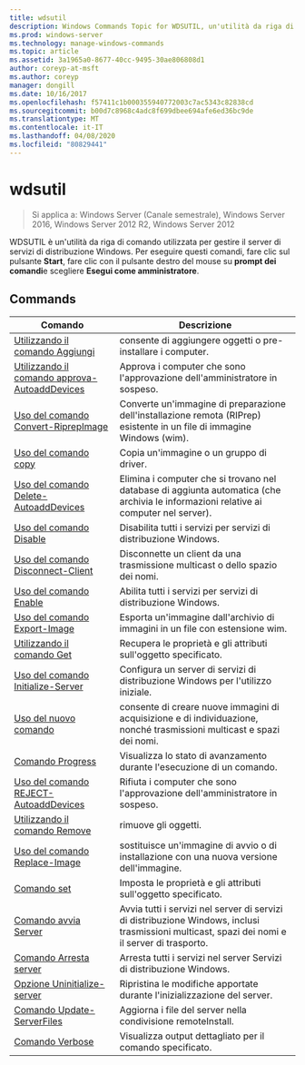 ```yaml
---
title: wdsutil
description: Windows Commands Topic for WDSUTIL, un'utilità da riga di comando utilizzata per gestire il server di servizi di distribuzione Windows.
ms.prod: windows-server
ms.technology: manage-windows-commands
ms.topic: article
ms.assetid: 3a1965a0-8677-40cc-9495-30ae806808d1
author: coreyp-at-msft
ms.author: coreyp
manager: dongill
ms.date: 10/16/2017
ms.openlocfilehash: f57411c1b000355940772003c7ac5343c82838cd
ms.sourcegitcommit: b00d7c8968c4adc8f699dbee694afe6ed36bc9de
ms.translationtype: MT
ms.contentlocale: it-IT
ms.lasthandoff: 04/08/2020
ms.locfileid: "80829441"
---
```

# <a name="wdsutil"></a>wdsutil

>Si applica a: Windows Server (Canale semestrale), Windows Server 2016, Windows Server 2012 R2, Windows Server 2012

WDSUTIL è un'utilità da riga di comando utilizzata per gestire il server di servizi di distribuzione Windows. Per eseguire questi comandi, fare clic sul pulsante **Start**, fare clic con il pulsante destro del mouse su **prompt dei comandi**e scegliere **Esegui come amministratore**.  
## <a name="commands"></a>Commands  
|Comando|Descrizione|  
|------|--------|  
|[Utilizzando il comando Aggiungi](using-the-add-command.md)|consente di aggiungere oggetti o pre-installare i computer.|  
|[Utilizzando il comando approva-AutoaddDevices](using-the-approve-autoadddevices-command.md)|Approva i computer che sono l'approvazione dell'amministratore in sospeso.|  
|[Uso del comando Convert-RiprepImage](using-the-convert-riprepimage-command.md)|Converte un'immagine di preparazione dell'installazione remota (RIPrep) esistente in un file di immagine Windows (wim).|  
|[Uso del comando copy](using-the-copy-command.md)|Copia un'immagine o un gruppo di driver.|  
|[Uso del comando Delete-AutoaddDevices](using-the-delete-autoadddevices-command.md)|Elimina i computer che si trovano nel database di aggiunta automatica (che archivia le informazioni relative ai computer nel server).|  
|[Uso del comando Disable](using-the-disable-command.md)|Disabilita tutti i servizi per servizi di distribuzione Windows.|  
|[Uso del comando Disconnect-Client](using-the-disconnect-client-command.md)|Disconnette un client da una trasmissione multicast o dello spazio dei nomi.|  
|[Uso del comando Enable](using-the-enable-command.md)|Abilita tutti i servizi per servizi di distribuzione Windows.|  
|[Uso del comando Export-Image](using-the-export-image-command.md)|Esporta un'immagine dall'archivio di immagini in un file con estensione wim.|  
|[Utilizzando il comando Get](using-the-get-command.md)|Recupera le proprietà e gli attributi sull'oggetto specificato.|  
|[Uso del comando Initialize-Server](using-the-initialize-server-command.md)|Configura un server di servizi di distribuzione Windows per l'utilizzo iniziale.|  
|[Uso del nuovo comando](using-the-new-command.md)|consente di creare nuove immagini di acquisizione e di individuazione, nonché trasmissioni multicast e spazi dei nomi.|  
|[Comando Progress](the-progress-command.md)|Visualizza lo stato di avanzamento durante l'esecuzione di un comando.|  
|[Uso del comando REJECT-AutoaddDevices](using-the-reject-autoadddevices-command.md)|Rifiuta i computer che sono l'approvazione dell'amministratore in sospeso.|  
|[Utilizzando il comando Remove](using-the-remove-command.md)|rimuove gli oggetti.|  
|[Uso del comando Replace-Image](using-the-replace-image-command.md)|sostituisce un'immagine di avvio o di installazione con una nuova versione dell'immagine.|  
|[Comando set](the-set-command.md)|Imposta le proprietà e gli attributi sull'oggetto specificato.|  
|[Comando avvia Server](the-start-server-command.md)|Avvia tutti i servizi nel server di servizi di distribuzione Windows, inclusi trasmissioni multicast, spazi dei nomi e il server di trasporto.|  
|[Comando Arresta server](the-stop-server-command.md)|Arresta tutti i servizi nel server Servizi di distribuzione Windows.|  
|[Opzione Uninitialize-server](the-uninitialize-server-option.md)|Ripristina le modifiche apportate durante l'inizializzazione del server.|  
|[Comando Update-ServerFiles](the-update-serverfiles-command.md)|Aggiorna i file del server nella condivisione remoteInstall.|  
|[Comando Verbose](the-verbose-command.md)|Visualizza output dettagliato per il comando specificato.|  
